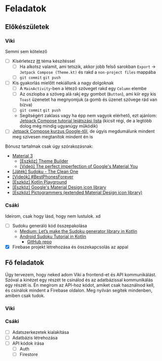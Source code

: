 # Feladatok

## Előkészületek

### Viki

Semmi sem kötelező

- [ ] Kísérletezz [itt](https://m3.material.io/theme-builder#/custom) téma készítéssel
  - [ ] Ha alkotsz valamit, ami tetszik, akkor jobb felső sarokban `Export` -> `Jetpack Compose (Theme.kt)` és rakd a `non-project files` mappába
  - [ ] `git commit` `git push`
- [ ] Kis gyakorlás mielőtt nekiállunk a nagy dolgoknak
  - [ ] A `MainActivity`-ben a létező szöveget rakd egy `Column` elembe
  - [ ] Az oszlopba a szöveg alá rakj egy gombot (`Button`), ami kiír egy kis `Toast` üzenetet ha megnyomjuk (a gomb és üzenet szövege rád van bízva)
  - [ ] `git commit` `git push`
  - Segítségért zaklass vagy ha épp nem vagyok elérhető, ezt ajánlom: [Jetpack Compose tutorial lejátszási lista](https://youtube.com/playlist?list=PLQkwcJG4YTCSpJ2NLhDTHhi6XBNfk9WiC&si=B8b-Gfaqi5kq7B4x) (kicsit régi, de a legtöbb dolog még mindig ugyanúgy működik)
- [ ] [Jetpack Compose kurzus Google-től](https://developer.android.com/courses/android-basics-compose/unit-1), de úgyis megdumálunk mindent meg szívesen megtanítok mindent én is

Bónusz tartalmak csak úgy szórakozásnak:

- [Material 3](https://m3.material.io/)
  - [[Eszköz] Theme Builder](https://m3.material.io/theme-builder#/custom)
  - [[Videó] The perfect imperfection of Google's Material You](https://youtu.be/k7pks7yqQOc?si=vui2N3OHUH8apymD)
- [[Játék] Sudoku - The Clean One](https://play.google.com/store/apps/details?id=ee.dustland.android.dustlandsudoku)
- [[Videók] #BestPhonesForever](https://youtube.com/playlist?list=PLnKtcw5mIGUR-aMBz9AphxHzEH7Kt-azY&si=qRH-o3z5-3HMfC9n)
- [[Eszköz] Kotlin Playground](https://play.kotlinlang.org/)
- [[Eszköz] Google's Material Design icon library](https://fonts.google.com/icons)
- [[Eszköz] Pictogrammers (extended Material Design icon library)](https://pictogrammers.com/library/mdi/)

### Csáki

Ideírom, csak hogy lásd, hogy nem lustulok. xd

- [ ] Sudoku generáló kód összepakolása
  - [Medium: Let’s make the Sudoku generator library in Kotlin](https://medium.com/@typical.dev/lets-make-the-sudoku-generator-library-in-kotlin-8e0dd45c72b6)
  - [Android Sudoku Tutorial in Kotlin](https://youtube.com/playlist?list=PLJSII25WrAz72NhnBitybKMMX0_f1UEym&si=Pcc-ViwZYxzFOU8S)
    - [GitHub repo](https://github.com/patrickfeltes/sudoku-android-kotlin)
- [x] Firebase projekt létrehozása és összekapcsolás az appal

## Fő feladatok

Úgy tervezem, hogy neked adom Viki a frontend-et és API kommunikálást. Szóval a kinézet egy részét te csinálod és az adatbázissal kommunikálás egy részét is. Én megírom az API-hoz kódot, amiket csak használnod kell, és csinálok mindent a Firebase oldalon. Meg nyilván segítek mindenben, amiben csak tudok.

### Viki

### Csáki

- [ ] Adatszerkezetek kialakítása
- [ ] Adatbázis létrehozása
- [ ] API kódok írása
  - [ ] Auth
  - [ ] Firestore
